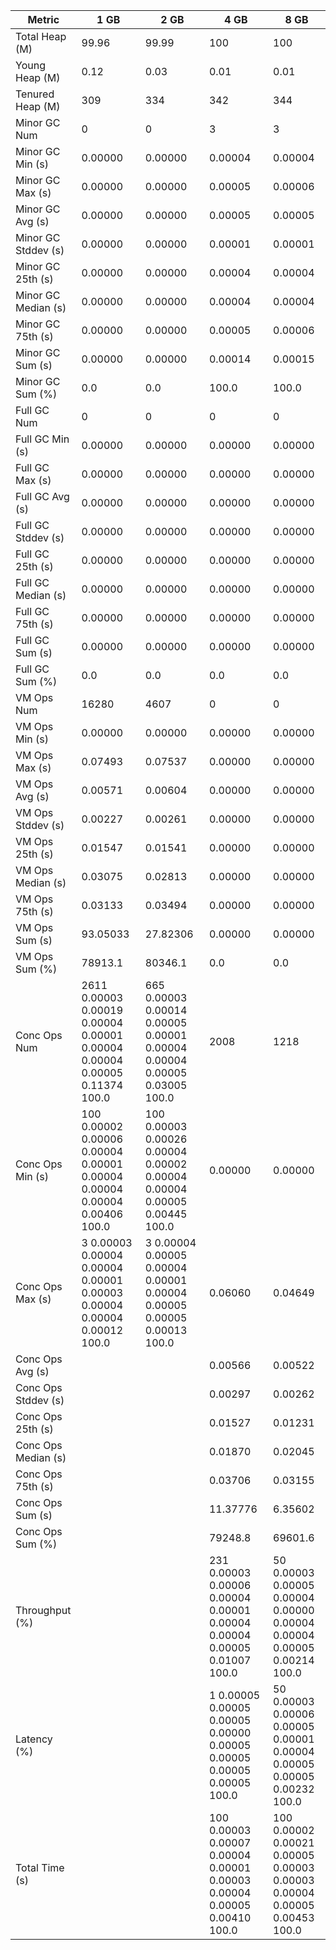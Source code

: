 | Metric | 1 GB | 2 GB | 4 GB | 8 GB |
|------|----|----|----|----|
| Total Heap (M) | 99.96 | 99.99 | 100 | 100 |
| Young Heap (M) | 0.12 | 0.03 | 0.01 | 0.01 |
| Tenured Heap (M) | 309 | 334 | 342 | 344 |
| Minor GC Num | 0 | 0 | 3 | 3 |
| Minor GC Min (s) | 0.00000 | 0.00000 | 0.00004 | 0.00004 |
| Minor GC Max (s) | 0.00000 | 0.00000 | 0.00005 | 0.00006 |
| Minor GC Avg (s) | 0.00000 | 0.00000 | 0.00005 | 0.00005 |
| Minor GC Stddev (s) | 0.00000 | 0.00000 | 0.00001 | 0.00001 |
| Minor GC 25th (s) | 0.00000 | 0.00000 | 0.00004 | 0.00004 |
| Minor GC Median (s) | 0.00000 | 0.00000 | 0.00004 | 0.00004 |
| Minor GC 75th (s) | 0.00000 | 0.00000 | 0.00005 | 0.00006 |
| Minor GC Sum (s) | 0.00000 | 0.00000 | 0.00014 | 0.00015 |
| Minor GC Sum (%) | 0.0 | 0.0 | 100.0 | 100.0 |
| Full GC Num | 0 | 0 | 0 | 0 |
| Full GC Min (s) | 0.00000 | 0.00000 | 0.00000 | 0.00000 |
| Full GC Max (s) | 0.00000 | 0.00000 | 0.00000 | 0.00000 |
| Full GC Avg (s) | 0.00000 | 0.00000 | 0.00000 | 0.00000 |
| Full GC Stddev (s) | 0.00000 | 0.00000 | 0.00000 | 0.00000 |
| Full GC 25th (s) | 0.00000 | 0.00000 | 0.00000 | 0.00000 |
| Full GC Median (s) | 0.00000 | 0.00000 | 0.00000 | 0.00000 |
| Full GC 75th (s) | 0.00000 | 0.00000 | 0.00000 | 0.00000 |
| Full GC Sum (s) | 0.00000 | 0.00000 | 0.00000 | 0.00000 |
| Full GC Sum (%) | 0.0 | 0.0 | 0.0 | 0.0 |
| VM Ops Num | 16280 | 4607 | 0 | 0 |
| VM Ops Min (s) | 0.00000 | 0.00000 | 0.00000 | 0.00000 |
| VM Ops Max (s) | 0.07493 | 0.07537 | 0.00000 | 0.00000 |
| VM Ops Avg (s) | 0.00571 | 0.00604 | 0.00000 | 0.00000 |
| VM Ops Stddev (s) | 0.00227 | 0.00261 | 0.00000 | 0.00000 |
| VM Ops 25th (s) | 0.01547 | 0.01541 | 0.00000 | 0.00000 |
| VM Ops Median (s) | 0.03075 | 0.02813 | 0.00000 | 0.00000 |
| VM Ops 75th (s) | 0.03133 | 0.03494 | 0.00000 | 0.00000 |
| VM Ops Sum (s) | 93.05033 | 27.82306 | 0.00000 | 0.00000 |
| VM Ops Sum (%) | 78913.1 | 80346.1 | 0.0 | 0.0 |
| Conc Ops Num | 2611	0.00003	0.00019	0.00004	0.00001	0.00004	0.00004	0.00005	0.11374	100.0 | 665	0.00003	0.00014	0.00005	0.00001	0.00004	0.00004	0.00005	0.03005	100.0 | 2008 | 1218 |
| Conc Ops Min (s) | 100	0.00002	0.00006	0.00004	0.00001	0.00004	0.00004	0.00004	0.00406	100.0 | 100	0.00003	0.00026	0.00004	0.00002	0.00004	0.00004	0.00005	0.00445	100.0 | 0.00000 | 0.00000 |
| Conc Ops Max (s) | 3	0.00003	0.00004	0.00004	0.00001	0.00003	0.00004	0.00004	0.00012	100.0 | 3	0.00004	0.00005	0.00004	0.00001	0.00004	0.00005	0.00005	0.00013	100.0 | 0.06060 | 0.04649 |
| Conc Ops Avg (s) |  |  | 0.00566 | 0.00522 |
| Conc Ops Stddev (s) |  |  | 0.00297 | 0.00262 |
| Conc Ops 25th (s) |  |  | 0.01527 | 0.01231 |
| Conc Ops Median (s) |  |  | 0.01870 | 0.02045 |
| Conc Ops 75th (s) |  |  | 0.03706 | 0.03155 |
| Conc Ops Sum (s) |  |  | 11.37776 | 6.35602 |
| Conc Ops Sum (%) |  |  | 79248.8 | 69601.6 |
| Throughput (%) |  |  | 231	0.00003	0.00006	0.00004	0.00001	0.00004	0.00004	0.00005	0.01007	100.0 | 50	0.00003	0.00005	0.00004	0.00000	0.00004	0.00004	0.00005	0.00214	100.0 |
| Latency (%) |  |  | 1	0.00005	0.00005	0.00005	0.00000	0.00005	0.00005	0.00005	0.00005	100.0 | 50	0.00003	0.00006	0.00005	0.00001	0.00004	0.00005	0.00005	0.00232	100.0 |
| Total Time (s) |  |  | 100	0.00003	0.00007	0.00004	0.00001	0.00003	0.00004	0.00005	0.00410	100.0 | 100	0.00002	0.00021	0.00005	0.00003	0.00003	0.00004	0.00005	0.00453	100.0 |
